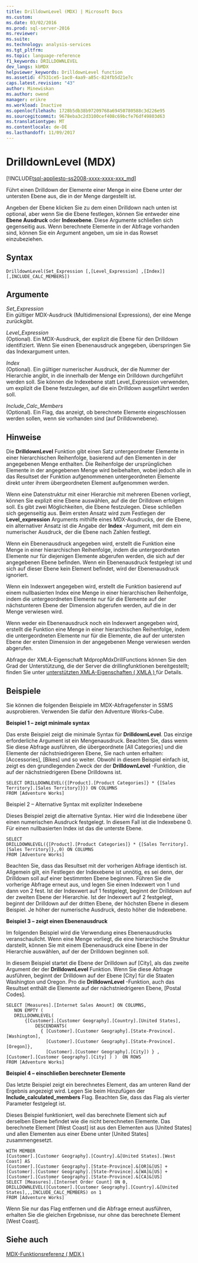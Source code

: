 ```yaml
---
title: DrilldownLevel (MDX) | Microsoft Docs
ms.custom: 
ms.date: 03/02/2016
ms.prod: sql-server-2016
ms.reviewer: 
ms.suite: 
ms.technology: analysis-services
ms.tgt_pltfrm: 
ms.topic: language-reference
f1_keywords: DRILLDOWNLEVEL
dev_langs: kbMDX
helpviewer_keywords: DrilldownLevel function
ms.assetid: 47531ce5-1ac0-4aa9-a85c-824fb5d21e7c
caps.latest.revision: "43"
author: Minewiskan
ms.author: owend
manager: erikre
ms.workload: Inactive
ms.openlocfilehash: 1728b5db38b97209768a69450780588c3d226e95
ms.sourcegitcommit: 9678eba3c2d3100cef408c69bcfe76df49803d63
ms.translationtype: MT
ms.contentlocale: de-DE
ms.lasthandoff: 11/09/2017
---
```

# <a name="drilldownlevel-mdx"></a>DrilldownLevel (MDX)
[!INCLUDE[tsql-appliesto-ss2008-xxxx-xxxx-xxx_md](../includes/tsql-appliesto-ss2008-xxxx-xxxx-xxx-md.md)]

  Führt einen Drilldown der Elemente einer Menge in eine Ebene unter der untersten Ebene aus, die in der Menge dargestellt ist.  
  
 Angeben der Ebene klicken Sie zu dem einen Drilldown nach unten ist optional, aber wenn Sie die Ebene festlegen, können Sie entweder eine **Ebene Ausdruck** oder **Indexebene**. Diese Argumente schließen sich gegenseitig aus. Wenn berechnete Elemente in der Abfrage vorhanden sind, können Sie ein Argument angeben, um sie in das Rowset einzubeziehen.  
  
## <a name="syntax"></a>Syntax  
  
```  
DrilldownLevel(Set_Expression [,[Level_Expression] ,[Index]] [,INCLUDE_CALC_MEMBERS])  
```  
  
## <a name="arguments"></a>Argumente  
 *Set_Expression*  
 Ein gültiger MDX-Ausdruck (Multidimensional Expressions), der eine Menge zurückgibt.  
  
 *Level_Expression*  
 (Optional). Ein MDX-Ausdruck, der explizit die Ebene für den Drilldown identifiziert. Wenn Sie einen Ebenenausdruck angegeben, überspringen Sie das Indexargument unten.  
  
 *Index*  
 (Optional). Ein gültiger numerischer Ausdruck, der die Nummer der Hierarchie angibt, in die innerhalb der Menge ein Drilldown durchgeführt werden soll. Sie können die Indexebene statt Level_Expression verwenden, um explizit die Ebene festzulegen, auf die ein Drilldown ausgeführt werden soll.  
  
 *Include_Calc_Members*  
 (Optional). Ein Flag, das anzeigt, ob berechnete Elemente eingeschlossen werden sollen, wenn sie vorhanden sind (auf Drilldownebene).  
  
## <a name="remarks"></a>Hinweise  
 Die **DrilldownLevel** Funktion gibt einen Satz untergeordneter Elemente in einer hierarchischen Reihenfolge, basierend auf den Elementen in der angegebenen Menge enthalten. Die Reihenfolge der ursprünglichen Elemente in der angegebenen Menge wird beibehalten, wobei jedoch alle in das Resultset der Funktion aufgenommenen untergeordneten Elemente direkt unter ihrem übergeordneten Element aufgenommen werden.  
  
 Wenn eine Datenstruktur mit einer Hierarchie mit mehreren Ebenen vorliegt, können Sie explizit eine Ebene auswählen, auf die der Drilldown erfolgen soll. Es gibt zwei Möglichkeiten, die Ebene festzulegen. Diese schließen sich gegenseitig aus. Beim ersten Ansatz wird zum Festlegen der **Level_expression** Arguments mithilfe eines MDX-Ausdrucks, der die Ebene, ein alternativer Ansatz ist die Angabe der **Index** -Argument, mit dem ein numerischer Ausdruck, der die Ebene nach Zahlen festlegt.  
  
 Wenn ein Ebenenausdruck angegeben wird, erstellt die Funktion eine Menge in einer hierarchischen Reihenfolge, indem die untergeordneten Elemente nur für diejenigen Elemente abgerufen werden, die sich auf der angegebenen Ebene befinden. Wenn ein Ebenenausdruck festgelegt ist und sich auf dieser Ebene kein Element befindet, wird der Ebenenausdruck ignoriert.  
  
 Wenn ein Indexwert angegeben wird, erstellt die Funktion basierend auf einem nullbasierten Index eine Menge in einer hierarchischen Reihenfolge, indem die untergeordneten Elemente nur für die Elemente auf der nächstunteren Ebene der Dimension abgerufen werden, auf die in der Menge verwiesen wird.  
  
 Wenn weder ein Ebenenausdruck noch ein Indexwert angegeben wird, erstellt die Funktion eine Menge in einer hierarchischen Reihenfolge, indem die untergeordneten Elemente nur für die Elemente, die auf der untersten Ebene der ersten Dimension in der angegebenen Menge verwiesen werden abgerufen.  
  
 Abfrage der XMLA-Eigenschaft MdpropMdxDrillFunctions können Sie den Grad der Unterstützung, die der Server die drillingfunktionen bereitgestellt; finden Sie unter [unterstützten XMLA-Eigenschaften &#40; XMLA &#41; ](../analysis-services/xmla/xml-elements-properties/propertylist-element-supported-xmla-properties.md) für Details.  
  
## <a name="examples"></a>Beispiele  
 Sie können die folgenden Beispiele im MDX-Abfragefenster in SSMS ausprobieren. Verwenden Sie dafür den Adventure Works-Cube.  
  
 **Beispiel 1 – zeigt minimale syntax**  
  
 Das erste Beispiel zeigt die minimale Syntax für **DrilldownLevel**. Das einzige erforderliche Argument ist ein Mengenausdruck. Beachten Sie, dass wenn Sie diese Abfrage ausführen, die übergeordnete [All Categories] und die Elemente der nächstniedrigeren Ebene, Sie nach unten erhalten: [Accessories], [Bikes] und so weiter. Obwohl in diesem Beispiel einfach ist, zeigt es den grundlegenden Zweck der der **DrilldownLevel** -Funktion, die auf der nächstniedrigeren Ebene Drilldowns ist.  
  
```  
SELECT DRILLDOWNLEVEL({[Product].[Product Categories]} * {[Sales Territory].[Sales Territory]}}) ON COLUMNS  
FROM [Adventure Works]  
```  
  
 Beispiel 2 – Alternative Syntax mit expliziter Indexebene  
  
 Dieses Beispiel zeigt die alternative Syntax. Hier wird die Indexebene über einen numerischen Ausdruck festgelegt. In diesem Fall ist die Indexebene 0. Für einen nullbasierten Index ist das die unterste Ebene.  
  
```  
SELECT  
DRILLDOWNLEVEL({[Product].[Product Categories]} * {[Sales Territory].[Sales Territory]},,0) ON COLUMNS  
FROM [Adventure Works]  
```  
  
 Beachten Sie, dass das Resultset mit der vorherigen Abfrage identisch ist. Allgemein gilt, ein Festlegen der Indexebene ist unnötig, es sei denn, der Drilldown soll auf einer bestimmten Ebene beginnen. Führen Sie die vorherige Abfrage erneut aus, und legen Sie einen Indexwert von 1 und dann von 2 fest. Ist der Indexwert auf 1 festgelegt, beginnt der Drilldown auf der zweiten Ebene der Hierarchie. Ist der Indexwert auf 2 festgelegt, beginnt der Drilldown auf der dritten Ebene, der höchsten Ebene in diesem Beispiel. Je höher der numerische Ausdruck, desto höher die Indexebene.  
  
 **Beispiel 3 – zeigt einen Ebenenausdruck**  
  
 Im folgenden Beispiel wird die Verwendung eines Ebenenausdrucks veranschaulicht. Wenn eine Menge vorliegt, die eine hierarchische Struktur darstellt, können Sie mit einem Ebenenausdruck eine Ebene in der Hierarchie auswählen, auf der der Drilldown beginnen soll.  
  
 In diesem Beispiel startet die Ebene der Drilldown auf [City], als das zweite Argument der der **DrilldownLevel** Funktion. Wenn Sie diese Abfrage ausführen, beginnt der Drilldown auf der Ebene [City] für die Staaten Washington und Oregon. Pro die **DrilldownLevel** -Funktion, auch das Resultset enthält die Elemente auf der nächstniedrigeren Ebene, [Postal Codes].  
  
```  
SELECT [Measures].[Internet Sales Amount] ON COLUMNS,  
   NON EMPTY (  
   DRILLDOWNLEVEL(  
       {[Customer].[Customer Geography].[Country].[United States],  
           DESCENDANTS(  
             { [Customer].[Customer Geography].[State-Province].[Washington],    
               [Customer].[Customer Geography].[State-Province].[Oregon]},   
               [Customer].[Customer Geography].[City]) } ,  
[Customer].[Customer Geography].[City] ) )  ON ROWS  
FROM [Adventure Works]  
```  
  
 **Beispiel 4 – einschließen berechneter Elemente**  
  
 Das letzte Beispiel zeigt ein berechnetes Element, das am unteren Rand der Ergebnis angezeigt wird. Legen Sie beim Hinzufügen der **Include_calculated_members** Flag. Beachten Sie, dass das Flag als vierter Parameter festgelegt ist.  
  
 Dieses Beispiel funktioniert, weil das berechnete Element sich auf derselben Ebene befindet wie die nicht berechneten Elemente. Das berechnete Element [West Coast] ist aus den Elementen aus [United States] und allen Elementen aus einer Ebene unter [United States] zusammengesetzt.  
  
```  
WITH MEMBER   
[Customer].[Customer Geography].[Country].&[United States].[West Coast] AS  
[Customer].[Customer Geography].[State-Province].&[OR]&[US] +  
[Customer].[Customer Geography].[State-Province].&[WA]&[US] +  
[Customer].[Customer Geography].[State-Province].&[CA]&[US]  
SELECT [Measures].[Internet Order Count] ON 0,  
DRILLDOWNLEVEL([Customer].[Customer Geography].[Country].&[United States],,,INCLUDE_CALC_MEMBERS) on 1  
FROM [Adventure Works]  
```  
  
 Wenn Sie nur das Flag entfernen und die Abfrage erneut ausführen, erhalten Sie die gleichen Ergebnisse, nur ohne das berechnete Element [West Coast].  
  
## <a name="see-also"></a>Siehe auch  
 [MDX-Funktionsreferenz &#40; MDX &#41;](../mdx/mdx-function-reference-mdx.md)  
  
  
